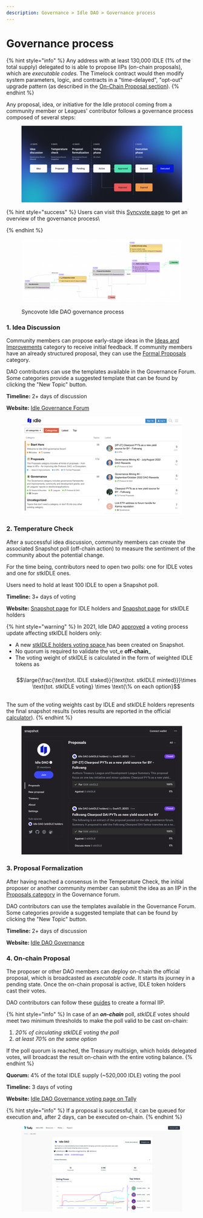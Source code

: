 ```yaml
---
description: Governance > Idle DAO > Governance process
---
```


# Governance process

{% hint style="info" %}
Any address with at least 130,000 IDLE (1% of the total supply) delegated to is able to propose IIPs (on-chain proposals), which are _executable codes._ The Timelock contract would then modify system parameters, logic, and contracts in a "time-delayed", "opt-out" upgrade pattern (as described in the [On-Chain Proposal section](./#4.-on-chain-proposal)).
{% endhint %}

Any proposal, idea, or initiative for the Idle protocol coming from a community member or Leagues' contributor follows a governance process composed of several steps:

<figure><img src="../../../.gitbook/assets/Governance process.png" alt=""><figcaption></figcaption></figure>

{% hint style="success" %}
Users can visit this [Syncvote page](https://app.syncvote.com/public/idle-governance-process-229/idle-dao-governance-process-300/320) to get an overview of the governance process\

{% endhint %}

<figure><img src="../../../.gitbook/assets/image (90).png" alt=""><figcaption><p>Syncovote Idle DAO governance process</p></figcaption></figure>

### 1. Idea Discussion

Community members can propose early-stage ideas in the [Ideas and Improvements](https://gov.idle.finance/c/proposals/new-features-improvements/5) category to receive initial feedback. If community members have an already structured proposal, they can use the [Formal Proposals](https://gov.idle.finance/c/proposals/formal-proposal/21) category.

DAO contributors can use the templates available in the Governance Forum. Some categories provide a suggested template that can be found by clicking the "New Topic" button.&#x20;

**Timeline:** 2+ days of discussion

**Website:** [Idle Governance Forum](https://gov.idle.finance/)

<figure><img src="../../../.gitbook/assets/image (11).png" alt=""><figcaption></figcaption></figure>

### 2. Temperature Check

After a successful idea discussion, community members can create the associated Snapshot poll (off-chain action) to measure the sentiment of the community about the potential change.&#x20;

For the time being, contributors need to open two polls: one for IDLE votes and one for stkIDLE ones.

Users need to hold at least 100 IDLE to open a Snapshot poll.

**Timeline:** 3+ days of voting

**Website:** [Snapshot page](https://snapshot.org/#/idlefinance.eth) for IDLE holders and [Snapshot page](https://snapshot.org/#/staking.idlefinance.eth) for stkIDLE holders

{% hint style="warning" %}
In 2021, Idle DAO [approved](https://gov.idle.finance/t/voting-framework-for-stkidle-holders/567) a voting process update affecting stkIDLE holders only:

* A new [stkIDLE holders voting space ](https://snapshot.org/#/staking.idlefinance.eth)has been created on Snapshot.
* No quorum is required to validate the vot_e **off-chain**_
* The voting weight of stkIDLE is calculated in the form of weighted IDLE tokens as\
  \
  $$\large{\frac{\text{tot. IDLE staked}}{\text{tot. stkIDLE minted}}}\times \text{tot. stkIDLE voting} \times \text{\% on each option}$$

\
The sum of the voting weights cast by IDLE and stkIDLE holders represents the final snapshot results (votes results are reported in the official [calculator](https://docs.google.com/spreadsheets/d/1BnH9boRmBADuyquvDMh0AmQfF97Zj76sIENKtySLU8o/edit?usp=sharing)).
{% endhint %}

<figure><img src="../../../.gitbook/assets/image (78).png" alt=""><figcaption></figcaption></figure>

### 3. Proposal Formalization

After having reached a consensus in the Temperature Check, the initial proposer or another community member can submit the idea as an IIP in the [Proposals category](https://gov.idle.finance/c/proposals/6) in the Governance forum.&#x20;

DAO contributors can use the templates available in the Governance Forum. Some categories provide a suggested template that can be found by clicking the "New Topic" button.

**Timeline:** 2+ days of discussion

**Website:** [Idle DAO Governance](https://gov.idle.finance/)&#x20;

### 4. On-chain Proposal

The proposer or other DAO members can deploy on-chain the official proposal, which is broadcasted as _executable code_. It starts its journey in a pending state. Once the on-chain proposal is active, IDLE token holders cast their votes.&#x20;

DAO contributors can follow these [guides](../guides/) to create a formal IIP.

{% hint style="info" %}
In case of an _**on-chain**_ poll, _stkIDLE_ votes should meet two minimum thresholds to make the poll valid to be cast on-chain:&#x20;

1. _20% of circulating stkIDLE voting the poll_
2. _at least 70% on the same option_&#x20;

If the poll quorum is reached, the Treasury multisign, which holds delegated votes, will broadcast the result on-chain with the entire voting balance.
{% endhint %}

**Quorum:** 4% of the total IDLE supply (\~520,000 IDLE) voting the pool

**Timeline:** 3 days of voting

**Website:** [Idle DAO Governance voting page on Tally](https://www.tally.xyz/gov/idle)

{% hint style="info" %}
If a proposal is successful, it can be queued for execution and, after 2 days, can be executed on-chain.&#x20;
{% endhint %}

<figure><img src="../../../.gitbook/assets/image (71).png" alt=""><figcaption></figcaption></figure>
